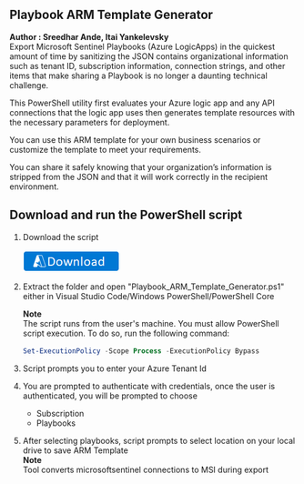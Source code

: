 ## Playbook ARM Template Generator
**Author : Sreedhar Ande, Itai Yankelevsky**  
Export Microsoft Sentinel Playbooks (Azure LogicApps) in the quickest amount of time by sanitizing the JSON contains organizational information such as tenant ID, subscription information, connection strings, and other items that make sharing a Playbook is no longer a daunting technical challenge.  

This PowerShell utility first evaluates your Azure logic app and any API connections that the logic app uses then generates template resources with the necessary parameters for deployment.  

You can use this ARM template for your own business scenarios or customize the template to meet your requirements.  

You can share it safely knowing that your organization’s information is stripped from the JSON and that it will work correctly in the recipient environment.

## Download and run the PowerShell script

1. Download the script 
  
   [![Download](./images/Download.png)](https://aka.ms/Playbook-ARM-Template-Generator)

2. Extract the folder and open "Playbook_ARM_Template_Generator.ps1" either in Visual Studio Code/Windows PowerShell/PowerShell Core

   **Note**  
   The script runs from the user's machine. You must allow PowerShell script execution. To do so, run the following command:
   
   ```PowerShell
   Set-ExecutionPolicy -Scope Process -ExecutionPolicy Bypass  
   ```  
3. Script prompts you to enter your Azure Tenant Id

4. You are prompted to authenticate with credentials, once the user is authenticated, you will be prompted to choose 
	- Subscription	
	- Playbooks

5. After selecting playbooks, script prompts to select location on your local drive to save ARM Template  
   **Note**  
   Tool converts microsoftsentinel connections to MSI during export
